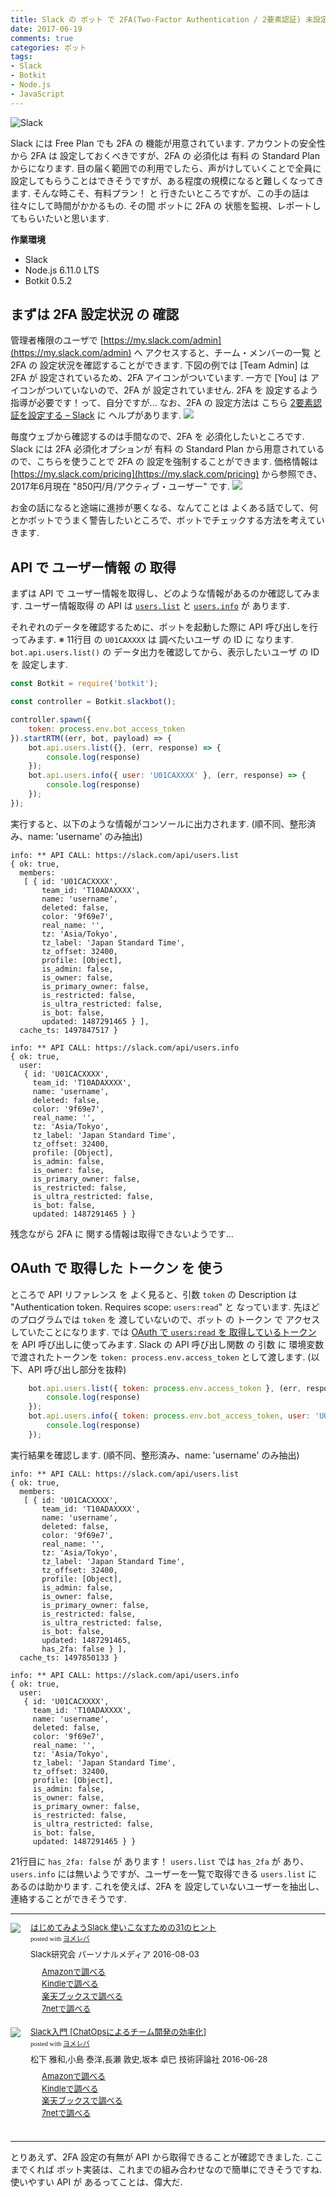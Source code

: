 ```yaml
---
title: Slack の ボット で 2FA(Two-Factor Authentication / 2要素認証) 未設定ユーザ を 監視する - API 確認編
date: 2017-06-19
comments: true
categories: ボット
tags:
- Slack
- Botkit
- Node.js
- JavaScript
---
```


![](/images/slack/slack.png "Slack")

Slack には Free Plan でも 2FA の 機能が用意されています. アカウントの安全性から 2FA は 設定しておくべきですが、2FA の 必須化は 有料 の Standard Plan からになります. 目の届く範囲での利用でしたら、声がけしていくことで全員に設定してもらうことはできそうですが、ある程度の規模になると難しくなってきます. そんな時こそ、有料プラン！ と 行きたいところですが、この手の話は往々にして時間がかかるもの. その間 ボットに 2FA の 状態を監視、レポートしてもらいたいと思います.


**作業環境**
- Slack
- Node.js 6.11.0 LTS
- Botkit 0.5.2


## まずは 2FA 設定状況 の 確認
管理者権限のユーザで [https://my.slack.com/admin](https://my.slack.com/admin) へ アクセスすると、チーム・メンバーの一覧 と 2FA の 設定状況を確認することができます.
下図の例では [Team Admin] は 2FA が 設定されているため、2FA アイコンがついています. 一方で [You] は  アイコンがついていないので、2FA が 設定されていません. 2FA を 設定するよう指導が必要です！って、自分ですが...
なお、2FA の 設定方法は こちら [2要素認証を設定する – Slack](https://get.slack.help/hc/ja/articles/204509068-2%E8%A6%81%E7%B4%A0%E8%AA%8D%E8%A8%BC%E3%82%92%E8%A8%AD%E5%AE%9A%E3%81%99%E3%82%8B) に ヘルプがあります.
![](/images/slack/users-api/01.png)

毎度ウェブから確認するのは手間なので、2FA を 必須化したいところです. Slack には 2FA 必須化オプションが 有料 の Standard Plan から用意されているので、こちらを使うことで 2FA の 設定を強制することができます. 価格情報は [https://my.slack.com/pricing](https://my.slack.com/pricing) から参照でき、2017年6月現在 "850円/月/アクティブ・ユーザー" です.
![](/images/slack/users-api/02.png)

お金の話になると途端に進捗が悪くなる、なんてことは よくある話でして、何とかボットでうまく警告したいところで、ボットでチェックする方法を考えていきます.


## API で ユーザー情報 の 取得
まずは API で ユーザー情報を取得し、どのような情報があるのか確認してみます. ユーザー情報取得 の API は [`users.list`](https://api.slack.com/methods/users.list) と [`users.info`](https://api.slack.com/methods/users.info) が あります.

それぞれのデータを確認するために、ボットを起動した際に API 呼び出しを行ってみます.
※ 11行目 の `U01CAXXXX` は 調べたいユーザ の ID に なります. `bot.api.users.list()` の データ出力を確認してから、表示したいユーザ の ID を 設定します.
```javascript
const Botkit = require('botkit');

const controller = Botkit.slackbot();

controller.spawn({
    token: process.env.bot_access_token
}).startRTM((err, bot, payload) => {
    bot.api.users.list({}, (err, response) => {
        console.log(response)
    });
    bot.api.users.info({ user: 'U01CAXXXX' }, (err, response) => {
        console.log(response)
    });
});
```

実行すると、以下のような情報がコンソールに出力されます. (順不同、整形済み、name: 'username' のみ抽出)
```console
info: ** API CALL: https://slack.com/api/users.list
{ ok: true,
  members:
   [ { id: 'U01CACXXXX',
       team_id: 'T10ADAXXXX',
       name: 'username',
       deleted: false,
       color: '9f69e7',
       real_name: '',
       tz: 'Asia/Tokyo',
       tz_label: 'Japan Standard Time',
       tz_offset: 32400,
       profile: [Object],
       is_admin: false,
       is_owner: false,
       is_primary_owner: false,
       is_restricted: false,
       is_ultra_restricted: false,
       is_bot: false,
       updated: 1487291465 } ],
  cache_ts: 1497847517 }

info: ** API CALL: https://slack.com/api/users.info
{ ok: true,
  user:
   { id: 'U01CACXXXX',
     team_id: 'T10ADAXXXX',
     name: 'username',
     deleted: false,
     color: '9f69e7',
     real_name: '',
     tz: 'Asia/Tokyo',
     tz_label: 'Japan Standard Time',
     tz_offset: 32400,
     profile: [Object],
     is_admin: false,
     is_owner: false,
     is_primary_owner: false,
     is_restricted: false,
     is_ultra_restricted: false,
     is_bot: false,
     updated: 1487291465 } }
```

残念ながら 2FA に 関する情報は取得できないようです...


## OAuth で 取得した トークン を 使う
ところで API リファレンス を よく見ると、引数 `token` の Description は "Authentication token. Requires scope: `users:read`" と なっています. 先ほどのプログラムでは `token` を 渡していないので、ボット の トークン で アクセスしていたことになります.
では [OAuth で `users:read` を 取得しているトークン](/2017/06/01/SlackのボットにOAuthで権限を追加する/) を API 呼び出しに使ってみます. Slack の API 呼び出し関数 の 引数 に 環境変数で渡されたトークンを `token: process.env.access_token` として渡します.  (以下、API 呼び出し部分を抜粋)
```javascript
    bot.api.users.list({ token: process.env.access_token }, (err, response) => {
        console.log(response)
    });
    bot.api.users.info({ token: process.env.bot_access_token, user: 'U01CAXXXX' }, (err, response) => {
        console.log(response)
    });
```

実行結果を確認します. (順不同、整形済み、name: 'username' のみ抽出)
```console
info: ** API CALL: https://slack.com/api/users.list
{ ok: true,
  members:
   [ { id: 'U01CACXXXX',
       team_id: 'T10ADAXXXX',
       name: 'username',
       deleted: false,
       color: '9f69e7',
       real_name: '',
       tz: 'Asia/Tokyo',
       tz_label: 'Japan Standard Time',
       tz_offset: 32400,
       profile: [Object],
       is_admin: false,
       is_owner: false,
       is_primary_owner: false,
       is_restricted: false,
       is_ultra_restricted: false,
       is_bot: false,
       updated: 1487291465,
       has_2fa: false } ],
  cache_ts: 1497850133 }

info: ** API CALL: https://slack.com/api/users.info
{ ok: true,
  user:
   { id: 'U01CACXXXX',
     team_id: 'T10ADAXXXX',
     name: 'username',
     deleted: false,
     color: '9f69e7',
     real_name: '',
     tz: 'Asia/Tokyo',
     tz_label: 'Japan Standard Time',
     tz_offset: 32400,
     profile: [Object],
     is_admin: false,
     is_owner: false,
     is_primary_owner: false,
     is_restricted: false,
     is_ultra_restricted: false,
     is_bot: false,
     updated: 1487291465 } }
```

21行目に `has_2fa: false` が あります！ `users.list` では `has_2fa` が あり、`users.info` には無いようですが、ユーザーを一覧で取得できる `users.list` に あるのは助かります. これを使えば、2FA を 設定していないユーザーを抽出し、連絡することができそうです.



- - - -
<div class="booklink-box" style="text-align:left;padding-bottom:20px;font-size:small;/zoom: 1;overflow: hidden;"><div class="booklink-image" style="float:left;margin:0 15px 10px 0;"><a href="//af.moshimo.com/af/c/click?a_id=860699&p_id=170&pc_id=185&pl_id=4062&s_v=b5Rz2P0601xu&url=http%3A%2F%2Fwww.amazon.co.jp%2Fexec%2Fobidos%2FASIN%2F4893623265" target="_blank" ><img src="https://images-fe.ssl-images-amazon.com/images/I/51SYfM4adrL._SL160_.jpg" style="border: none;" /></a><img src="//i.moshimo.com/af/i/impression?a_id=860699&p_id=170&pc_id=185&pl_id=4062" width="1" height="1" style="border:none;"></div><div class="booklink-info" style="line-height:120%;/zoom: 1;overflow: hidden;"><div class="booklink-name" style="margin-bottom:10px;line-height:120%"><a href="//af.moshimo.com/af/c/click?a_id=860699&p_id=170&pc_id=185&pl_id=4062&s_v=b5Rz2P0601xu&url=http%3A%2F%2Fwww.amazon.co.jp%2Fexec%2Fobidos%2FASIN%2F4893623265" target="_blank" >はじめてみようSlack 使いこなすための31のヒント</a><img src="//i.moshimo.com/af/i/impression?a_id=860699&p_id=170&pc_id=185&pl_id=4062" width="1" height="1" style="border:none;"><div class="booklink-powered-date" style="font-size:8pt;margin-top:5px;font-family:verdana;line-height:120%">posted with <a href="https://yomereba.com" rel="nofollow" target="_blank">ヨメレバ</a></div></div><div class="booklink-detail" style="margin-bottom:5px;">Slack研究会 パーソナルメディア 2016-08-03    </div><div class="booklink-link2" style="margin-top:10px;"><div class="shoplinkamazon" style="margin-right:5px;background: url('//img.yomereba.com/yl.gif') 0 0 no-repeat;padding: 2px 0 2px 18px;white-space: nowrap;"><a href="//af.moshimo.com/af/c/click?a_id=860699&p_id=170&pc_id=185&pl_id=4062&s_v=b5Rz2P0601xu&url=http%3A%2F%2Fwww.amazon.co.jp%2Fexec%2Fobidos%2FASIN%2F4893623265" target="_blank" >Amazonで調べる</a><img src="//i.moshimo.com/af/i/impression?a_id=860699&p_id=170&pc_id=185&pl_id=4062" width="1" height="1" style="border:none;"></div><div class="shoplinkkindle" style="margin-right:5px;background: url('//img.yomereba.com/yl.gif') 0 0 no-repeat;padding: 2px 0 2px 18px;white-space: nowrap;"><a href="//af.moshimo.com/af/c/click?a_id=860699&p_id=170&pc_id=185&pl_id=4062&s_v=b5Rz2P0601xu&url=http%3A%2F%2Fwww.amazon.co.jp%2Fexec%2Fobidos%2FASIN%2FB01L7HCBT2%2F" target="_blank" >Kindleで調べる</a><img src="//i.moshimo.com/af/i/impression?a_id=860699&p_id=170&pc_id=185&pl_id=4062" width="1" height="1" style="border:none;"></div><div class="shoplinkrakuten" style="margin-right:5px;background: url('//img.yomereba.com/yl.gif') 0 -50px no-repeat;padding: 2px 0 2px 18px;white-space: nowrap;"><a href="//af.moshimo.com/af/c/click?a_id=862013&p_id=56&pc_id=56&pl_id=637&s_v=b5Rz2P0601xu&url=http%3A%2F%2Fbooks.rakuten.co.jp%2Frb%2F14364488%2F" target="_blank" >楽天ブックスで調べる</a><img src="//i.moshimo.com/af/i/impression?a_id=862013&p_id=56&pc_id=56&pl_id=637" width="1" height="1" style="border:none;"></div>            <div class="shoplinkseven" style="margin-right:5px;background: url('//img.yomereba.com/yl.gif') 0 -100px no-repeat;padding: 2px 0 2px 18px;white-space: nowrap;"><a href="//af.moshimo.com/af/c/click?a_id=860693&p_id=932&pc_id=1188&pl_id=12456&s_v=b5Rz2P0601xu&url=http%3A%2F%2F7net.omni7.jp%2Fsearch%2F%3FsearchKeywordFlg%3D1%26keyword%3D4-89-362326-3%2520%257C%25204-893-62326-3%2520%257C%25204-8936-2326-3%2520%257C%25204-89362-326-3%2520%257C%25204-893623-26-3%2520%257C%25204-8936232-6-3" target="_blank" >7netで調べる<img src="//i.moshimo.com/af/i/impression?a_id=860693&p_id=932&pc_id=1188&pl_id=12456" width="1" height="1" style="border:none;"></a></div>                          </div></div><div class="booklink-footer" style="clear: left"></div></div>

<div class="booklink-box" style="text-align:left;padding-bottom:20px;font-size:small;/zoom: 1;overflow: hidden;"><div class="booklink-image" style="float:left;margin:0 15px 10px 0;"><a href="//af.moshimo.com/af/c/click?a_id=860699&p_id=170&pc_id=185&pl_id=4062&s_v=b5Rz2P0601xu&url=http%3A%2F%2Fwww.amazon.co.jp%2Fexec%2Fobidos%2FASIN%2F4774182389" target="_blank" ><img src="https://images-fe.ssl-images-amazon.com/images/I/51g9K9r7quL._SL160_.jpg" style="border: none;" /></a><img src="//i.moshimo.com/af/i/impression?a_id=860699&p_id=170&pc_id=185&pl_id=4062" width="1" height="1" style="border:none;"></div><div class="booklink-info" style="line-height:120%;/zoom: 1;overflow: hidden;"><div class="booklink-name" style="margin-bottom:10px;line-height:120%"><a href="//af.moshimo.com/af/c/click?a_id=860699&p_id=170&pc_id=185&pl_id=4062&s_v=b5Rz2P0601xu&url=http%3A%2F%2Fwww.amazon.co.jp%2Fexec%2Fobidos%2FASIN%2F4774182389" target="_blank" >Slack入門 [ChatOpsによるチーム開発の効率化]</a><img src="//i.moshimo.com/af/i/impression?a_id=860699&p_id=170&pc_id=185&pl_id=4062" width="1" height="1" style="border:none;"><div class="booklink-powered-date" style="font-size:8pt;margin-top:5px;font-family:verdana;line-height:120%">posted with <a href="https://yomereba.com" rel="nofollow" target="_blank">ヨメレバ</a></div></div><div class="booklink-detail" style="margin-bottom:5px;">松下 雅和,小島 泰洋,長瀬 敦史,坂本 卓巳 技術評論社 2016-06-28    </div><div class="booklink-link2" style="margin-top:10px;"><div class="shoplinkamazon" style="margin-right:5px;background: url('//img.yomereba.com/yl.gif') 0 0 no-repeat;padding: 2px 0 2px 18px;white-space: nowrap;"><a href="//af.moshimo.com/af/c/click?a_id=860699&p_id=170&pc_id=185&pl_id=4062&s_v=b5Rz2P0601xu&url=http%3A%2F%2Fwww.amazon.co.jp%2Fexec%2Fobidos%2FASIN%2F4774182389" target="_blank" >Amazonで調べる</a><img src="//i.moshimo.com/af/i/impression?a_id=860699&p_id=170&pc_id=185&pl_id=4062" width="1" height="1" style="border:none;"></div><div class="shoplinkkindle" style="margin-right:5px;background: url('//img.yomereba.com/yl.gif') 0 0 no-repeat;padding: 2px 0 2px 18px;white-space: nowrap;"><a href="//af.moshimo.com/af/c/click?a_id=860699&p_id=170&pc_id=185&pl_id=4062&s_v=b5Rz2P0601xu&url=http%3A%2F%2Fwww.amazon.co.jp%2Fexec%2Fobidos%2FASIN%2FB01HI2TD28%2F" target="_blank" >Kindleで調べる</a><img src="//i.moshimo.com/af/i/impression?a_id=860699&p_id=170&pc_id=185&pl_id=4062" width="1" height="1" style="border:none;"></div><div class="shoplinkrakuten" style="margin-right:5px;background: url('//img.yomereba.com/yl.gif') 0 -50px no-repeat;padding: 2px 0 2px 18px;white-space: nowrap;"><a href="//af.moshimo.com/af/c/click?a_id=862013&p_id=56&pc_id=56&pl_id=637&s_v=b5Rz2P0601xu&url=http%3A%2F%2Fbooks.rakuten.co.jp%2Frb%2F14263497%2F" target="_blank" >楽天ブックスで調べる</a><img src="//i.moshimo.com/af/i/impression?a_id=862013&p_id=56&pc_id=56&pl_id=637" width="1" height="1" style="border:none;"></div>           <div class="shoplinkseven" style="margin-right:5px;background: url('//img.yomereba.com/yl.gif') 0 -100px no-repeat;padding: 2px 0 2px 18px;white-space: nowrap;"><a href="//af.moshimo.com/af/c/click?a_id=860693&p_id=932&pc_id=1188&pl_id=12456&s_v=b5Rz2P0601xu&url=http%3A%2F%2F7net.omni7.jp%2Fsearch%2F%3FsearchKeywordFlg%3D1%26keyword%3D4-77-418238-4%2520%257C%25204-774-18238-4%2520%257C%25204-7741-8238-4%2520%257C%25204-77418-238-4%2520%257C%25204-774182-38-4%2520%257C%25204-7741823-8-4" target="_blank" >7netで調べる<img src="//i.moshimo.com/af/i/impression?a_id=860693&p_id=932&pc_id=1188&pl_id=12456" width="1" height="1" style="border:none;"></a></div>                          </div></div><div class="booklink-footer" style="clear: left"></div></div>



- - - -
とりあえず、2FA 設定の有無が API から取得できることが確認できました. ここまでくれば ボット実装は、これまでの組み合わせなので簡単にできそうですね. 使いやすい API が あるってことは、偉大だ.
